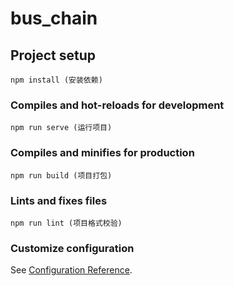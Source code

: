 # bus_chain

## Project setup
```
npm install (安装依赖)
```

### Compiles and hot-reloads for development
```
npm run serve (运行项目)
```

### Compiles and minifies for production
```
npm run build (项目打包)
```

### Lints and fixes files
```
npm run lint (项目格式校验)
```

### Customize configuration
See [Configuration Reference](https://cli.vuejs.org/config/).
